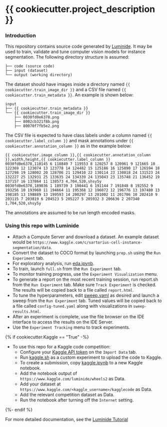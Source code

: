 # {{ cookiecutter.project_description }}

### Introduction
This repository contains source code generated by [Luminide](https://luminide.com). It may be used to train, validate and tune computer vision models for instance segmentation. The following directory structure is assumed:
```
├── code (source code)
├── input (dataset)
└── output (working directory)
```

The dataset should have images inside a directory named `{{ cookiecutter.train_image_dir }}` and a CSV file named `{{ cookiecutter.train_metadata }}`. An example is shown below:

```
input
├── {{ cookiecutter.train_metadata }}
└── {{ cookiecutter.train_image_dir }}
    ├── 0030fd0e6378.png
    ├── 8002cb321f8b.png
    ├── 80070f7fb5e2.png
```

The CSV file is expected to have class labels under a column named `{{ cookiecutter.label_column }}` and mask annotations under `{{ cookiecutter.annotation_column }}` as in the example below:

```
{{ cookiecutter.image_column }},{{ cookiecutter.annotation_column }},width,height,{{ cookiecutter.label_column }}
0030fd0e6378,118145 6 118849 7 119553 8 120257 8 120961 9 121665 10 122369 12 123074 13 123778 14 124482 15 125186 16 125890 17 126594 18 127298 19 128002 20 128706 21 129410 22 130114 23 130818 24 131523 24 132227 25 132931 25 133635 24 134339 24 135043 23 135748 21 136452 19 137157 16 137864 11 138573 4,704,520,shsy5y
0030fd0e6378,189036 1 189739 3 190441 6 191144 7 191848 8 192552 9 193256 10 193960 11 194664 11 195368 12 196072 12 196776 13 197480 13 198185 13 198889 13 199593 14 200297 13 201002 11 201706 10 202410 9 203115 7 203819 6 204523 5 205227 5 205932 3 206636 2 207340 1,704,520,shsy5y
```

The annotations are assumed to be run length encoded masks.

### Using this repo with Luminide
- Attach a Compute Server and download a dataset. An example dataset would be `https://www.kaggle.com/c/sartorius-cell-instance-segmentation/data`.
- Convert the dataset to COCO format by launching `prep.sh` using the `Run Experiment` tab.
- For exploratory analysis, run [eda.ipynb](eda.ipynb).
- To train, launch `full.sh` from the `Run Experiment` tab.
- To monitor training progress, use the `Experiment Visualization` menu.
- To generate a report on the most recent training session, run report.sh from the `Run Experiment` tab. Make sure `Track Experiment` is checked. The results will be copied back to a file called `report.html`.
- To tune the hyperparameters, edit [sweep.yaml](sweep.yaml) as desired and launch a sweep from the `Run Experiment` tab. Tuned values will be copied back to a file called `config-tuned.yaml` along with visualizations in `sweep-results.html`.
- After an experiment is complete, use the file browser on the IDE interface to access the results on the IDE Server.
- Use the `Experiment Tracking` menu to track experiments.

{% if cookiecutter.Kaggle == "True" -%}
- To use this repo for a Kaggle code competition:
    - Configure your [Kaggle API token](https://github.com/Kaggle/kaggle-api) on the `Import Data` tab.
    - Run [kaggle.sh](kaggle.sh) as a custom experiment to upload the code to Kaggle.
    - To create a submission, copy [kaggle.ipynb](kaggle.ipynb) to a new Kaggle notebook.
    - Add the notebook output of `https://www.kaggle.com/luminide/wheels2` as Data.
    - Add your dataset at `https://www.kaggle.com/<kaggle_username>/kagglecode` as Data.
    - Add the relevant competition dataset as Data.
    - Run the notebook after turning off the `Internet` setting.

{%- endif %}


For more detailed documentation, see the [Luminide Tutorial](https://docs.luminide.com/docs/tutorial)
